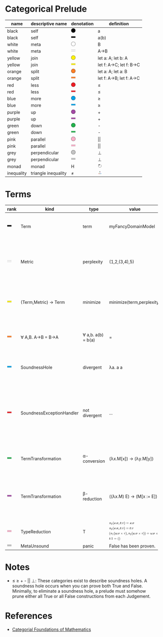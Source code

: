# Categorical Prelude

| name       | descriptive name                   |	denotation    | definition
|------------|------------------------------------|---------------|--------------------------
| black      | self                               | <img src="/img/black_circle.png" title="black circle" style="height:1em;"/>   | a
| black	     | self                               | <img src="/img/black_line.png" title="black line" style="height:1em;"/>   | a(b)
| white      | meta                               | <img src="/img/white_circle.png" title="white circle" style="height:1em;"/>   | B
| white	     | meta                               | <img src="/img/white_line.png" title="white line" style="height:1em;"/>   | A->B
| yellow     | join                               | <img src="/img/yellow_circle.png" title="yellow circle" style="height:1em;"/> |	let a: A; let b: A
| yellow     | join                               | <img src="/img/yellow_line.png" title="yellow line" style="height:1em;"/> |	let f: A->C; let f: B->C
| orange     | split                              | <img src="/img/orange_circle.png" title="orange circle" style="height:1em;"/> |	let a: A; let a: B
| orange     | split                              | <img src="/img/orange_line.png" title="orange line" style="height:1em;"/> |	let f: A->B; let f: A->C
| red        | less                               | <img src="/img/red_circle.png" title="red circle" style="height:1em;"/>       |	≤
| red        | less                               | <img src="/img/red_line.png" title="red line" style="height:1em;"/>       |	≤
| blue       | more                               | <img src="/img/blue_circle.png" title="blue circle" style="height:1em;"/>     |	≥
| blue	     | more                               | <img src="/img/blue_line.png" title="blue line" style="height:1em;"/>     | ≥
| purple     | up                                 | <img src="/img/purple_circle.png" title="purple circle" style="height:1em;"/> |	+
| purple     | up                                 | <img src="/img/purple_line.png" title="purple line" style="height:1em;"/> |	+
| green	     | down                               | <img src="/img/green_circle.png" title="green circle" style="height:1em;"/>   |	-
| green	     | down                               | <img src="/img/green_line.png" title="green line" style="height:1em;"/>   |	-
| pink	     | parallel                           | <img src="/img/pink_circle.png" title="pink circle" style="height:1em;"/>     |	\|\|
| pink	     | parallel                           | <img src="/img/pink_line.png" title="pink line" style="height:1em;"/>     |	\|\|
| grey	     | perpendicular                      | <img src="/img/grey_circle.png" title="grey circle" style="height:1em;"/>     |	⊥
| grey	     | perpendicular                      | <img src="/img/grey_line.png" title="grey line" style="height:1em;"/>     |	⊥
| monad	     | monad                              | <span title="diagram looks like a Hydrogen Atom">H</span>                   | <img src="/img/monad.png" alt="monad" style="height:1em;"/>
| inequality | triangle inequality                | <span title="diagram expresses {∀ a,b,c. a + b ≥ c} irrespective of dimensionality">≠</span>                          | <img src="/img/triangle_inequality.png" alt="inequality" style="height:1em;"/>

# Terms
| rank | kind | type | value | notes
|------|------|------|-------|-------
| <img src="/img/black_line.png" style="height:1em;"/> | Term | term | myFancyDomainModel | Terms are the natural units of Algebraic Categories.
| <img src="/img/white_line.png" style="height:1em;"/> | Metric | perplexity | (1,2,(3,4),5) | Metrics are the natural units of Meta Categories. (1,(2,3)) > (1,∞,4) > (1,∞).
| <img src="/img/yellow_line.png" style="height:1em;"/> | (Term,Metric) -> Term | minimize | minimize(term,perplexity) | Objective Functions are the natural units of Join Categories.
| <img src="/img/orange_line.png" style="height:1em;"/> | ∀ A,B. A->B = B->A | ∀ a,b. a(b) = b(a) | = | Equations are the natural units of Split Categories.
| <img src="/img/blue_line.png" style="height:1em;"/> | SoundnessHole | divergent | λa. a a | Soundness Holes are units of More Categories.
| <img src="/img/red_line.png" style="height:1em;"/> | SoundnessExceptionHandler | not divergent | ... | Subsets of divergent languages that do not diverge can be sound. Soundness "exception handlers" are units of Less Categories.
| <img src="/img/green_line.png" style="height:1em;"/> | TermTransformation | α-conversion | (λx.M[x]) → (λy.M[y]) | Rename bound variables in the expression.
| <img src="/img/purple_line.png" style="height:1em;"/> | TermTransformation | β-reduction | ((λx.M) E) → (M[x := E])	 | Replace bound variables with the argument expression in the body of the abstraction.
| <img src="/img/pink_line.png" style="height:1em;"/> | TypeReduction | T | <img src="/img/simply_typed1.svg" style="height:1em;"/>	<br/> <img src="/img/simply_typed2.svg" style="height:1em;"/> <br/> <img src="/img/simply_typed3.svg" style="height:1em;"/> <br/> <img src="/img/simply_typed4.svg" style="height:1em;"/> | The Type system is strongly normalizing.
| <img src="/img/grey_line.png" style="height:1em;"/> | MetaUnsound | panic | False has been proven.


# Notes
- ≤ ≥ + - || ⊥: These categories exist to describe soundness holes. A soundness hole occurs when you can prove both True and False. Minimally, to eliminate a soundness hole, a prelude must somehow prune either all True or all False constructions from each Judgement.

# References
- [Categorial Foundations of Mathematics](https://ncatlab.org/nlab/show/foundation%20of%20mathematics)
